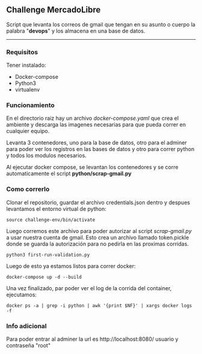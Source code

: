 ## Challenge MercadoLibre

Script que levanta los correos de gmail que tengan en su asunto o cuerpo la palabra "**devops**" y los almacena en una base de datos.

-----

### Requisitos

Tener instalado:

 - Docker-compose
 - Python3
 - virtualenv

### Funcionamiento

En el directorio raiz hay un archivo *docker-compose.yaml*  que crea el ambiente y descarga las imagenes necesarias para que pueda correr en cualquier equipo.

Levanta 3 contenedores, uno para la base de datos, otro para el adminer para poder ver los registros en las bases de datos y otro para correr python y todos los modulos necesarios.

Al ejecutar docker compose, se levantan los contenedores y se corre automaticamente el script **python/scrap-gmail.py**

### Como correrlo

Clonar el repositorio, guardar el archivo credentials.json dentro y despues levantamos el entorno virtual de python:

    source challenge-env/bin/activate

Luego corremos este archivo para poder autorizar al script *scrap-gmail.py&#8203;* a usar nuestra cuenta de gmail. Esto crea un archivo llamado token.pickle donde se guarda la autorización para no pedirla en las proximas corridas.

    python3 first-run-validation.py

Luego de esto ya estamos listos para correr docker:

    docker-compose up -d --build

Una vez finalizado, par poder ver el log de la corrida del container, ejecutamos:

    docker ps -a | grep -i python | awk '{print $NF}' | xargs docker logs -f

### Info adicional

Para poder entrar al adminer la url es http://localhost:8080/ usuario y contraseña "root"